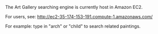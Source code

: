 The Art Gallery searching engine is currently host in Amazon EC2.

For users, see:
http://ec2-35-174-153-191.compute-1.amazonaws.com/

 For example: type in "arch" or "child" to search related paintings.
